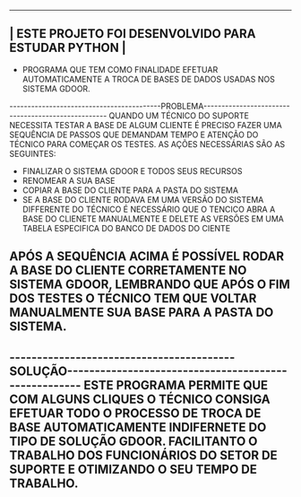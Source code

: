 -----------------------------------------------------------------------------------------------------
|                      ESTE PROJETO FOI DESENVOLVIDO PARA ESTUDAR PYTHON                           | 
-----------------------------------------------------------------------------------------------------

- PROGRAMA QUE TEM COMO FINALIDADE EFETUAR AUTOMATICAMENTE A TROCA DE BASES DE DADOS USADAS NOS SISTEMA GDOOR.

------------------------------------------PROBLEMA---------------------------------------------------
 QUANDO UM TÉCNICO DO SUPORTE NECESSITA TESTAR A BASE DE ALGUM CLIENTE É PRECISO FAZER UMA SEQUÊNCIA DE PASSOS QUE DEMANDAM TEMPO E ATENÇÃO DO TÉCNICO PARA COMEÇAR OS TESTES. AS AÇÕES NECESSÁRIAS SÃO AS SEGUINTES:
- FINALIZAR O SISTEMA GDOOR E TODOS SEUS RECURSOS
- RENOMEAR A SUA BASE 
- COPIAR A BASE DO CLIENTE PARA A PASTA DO SISTEMA
- SE A BASE DO CLIENTE RODAVA EM UMA VERSÃO DO SISTEMA DIFFERENTE DO TÉCNICO É NECESSÁRIO QUE O TENCICO ABRA A BASE DO CLIENETE MANUALMENTE E DELETE AS VERSÕES EM UMA TABELA ESPECIFICA DO BANCO DE DADOS DO CIENTE 

APÓS A SEQUÊNCIA ACIMA É POSSÍVEL RODAR A BASE DO CLIENTE CORRETAMENTE NO SISTEMA GDOOR, LEMBRANDO QUE APÓS O FIM DOS TESTES O TÉCNICO TEM QUE VOLTAR MANUALMENTE SUA BASE PARA A PASTA DO SISTEMA.
-----------------------------------------------------------------------------------------------------


-----------------------------------------SOLUÇÃO-----------------------------------------------------
ESTE PROGRAMA PERMITE QUE COM ALGUNS CLIQUES O TÉCNICO CONSIGA EFETUAR TODO O PROCESSO DE TROCA DE BASE AUTOMATICAMENTE INDIFERNETE DO TIPO DE SOLUÇÃO GDOOR. FACILITANTO O TRABALHO DOS FUNCIONÁRIOS DO SETOR DE SUPORTE E OTIMIZANDO O SEU TEMPO DE TRABALHO.
-----------------------------------------------------------------------------------------------------